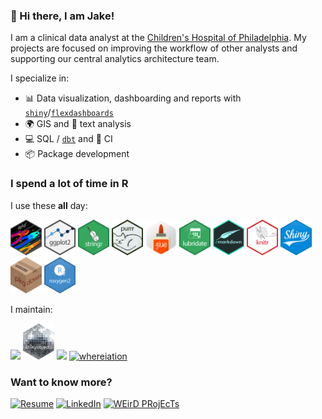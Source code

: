 
### :wave: Hi there, I am Jake!
I am a clinical data analyst at the [Children's Hospital of Philadelphia](chop.edu). My projects are focused on improving the workflow of other analysts and supporting our central analytics architecture team.

I specialize in: 
- :bar_chart: Data visualization, dashboarding and reports with [`shiny`](https://shiny.rstudio.com)/[`flexdashboards`](https://pkgs.rstudio.com/flexdashboard/articles/using.html#layout)
- :earth_africa: GIS and :notebook: text analysis
- :computer: SQL / [`dbt`](https://www.getdbt.com/product/what-is-dbt) and :robot: CI
- :package: Package development

### I spend a lot of time in R 
I use these **all** day: 
<p align="left">  
  <a href="https://github.com/tidyverse/dplyr"     ><img src="https://raw.githubusercontent.com/rstudio/hex-stickers/master/PNG/dplyr.png"     width="50px"/></a>
  <a href="https://github.com/tidyverse/ggplot2"   ><img src="https://raw.githubusercontent.com/rstudio/hex-stickers/master/PNG/ggplot2.png"   width="50px"/></a>
  <a href="https://github.com/tidyverse/stringr"   ><img src="https://raw.githubusercontent.com/rstudio/hex-stickers/master/PNG/stringr.png"   width="50px"/></a>
  <a href="https://github.com/tidyverse/purrr"     ><img src="https://raw.githubusercontent.com/rstudio/hex-stickers/master/PNG/purrr.png"     width="50px"/></a>
  <a href="https://github.com/tidyverse/glue"      ><img src="https://raw.githubusercontent.com/rstudio/hex-stickers/master/PNG/glue.png"      width="50px"/></a>
  <a href="https://github.com/tidyverse/lubridate" ><img src="https://raw.githubusercontent.com/rstudio/hex-stickers/master/PNG/lubridate.png" width="50px"/></a>
  <a href="https://github.com/rstudio/rmarkdown"   ><img src="https://raw.githubusercontent.com/rstudio/hex-stickers/master/PNG/rmarkdown.png" width="50px"/></a>
  <a href="https://github.com/yihui/knitr"         ><img src="https://raw.githubusercontent.com/rstudio/hex-stickers/master/PNG/knitr.png"     width="50px"/></a>
  <a href="https://github.com/rstudio/shiny"       ><img src="https://raw.githubusercontent.com/rstudio/hex-stickers/master/PNG/shiny.png"     width="50px"/></a>  
  <a href="https://github.com/rstudio/pkgdown"     ><img src="https://raw.githubusercontent.com/rstudio/hex-stickers/master/PNG/pkgdown.png"   width="50px"/></a>
  <a href="https://github.com/r-lib/roxygen2"      ><img src="https://raw.githubusercontent.com/r-lib/roxygen2/master/man/figures/logo.png"    width="50px"/></a>
</p>

I maintain: 
<p align="left">
  <a href="https://rjake.github.io/simplecolors"><img src= "https://raw.githubusercontent.com/rjake/simplecolors/master/man/figures/logo.png"  width="50px"/></a>
  <a href="https://rjake.github.io/shinyobjects"><img src= "https://raw.githubusercontent.com/rjake/shinyobjects/master/man/figures/logo.png"  width="50px"/></a>
  <a href="https://rjake.github.io/headliner"   ><img src= "https://raw.githubusercontent.com/rjake/headliner/master/man/figures/logo.svg"     width="50px"/></a>
  <a href="https://rjake.github.io/whereiation"><img src="https://img.shields.io/badge/-{whereiation}-000000?style=for-the-badge" alt="whereiation"></a>
</p>

### Want to know more? 
<p align="left">
  <a href="https://docs.google.com/viewer?url=https://raw.githubusercontent.com/rileyj3/one-off-projects/main/CV.pdf">
    <img src="https://img.shields.io/badge/-Resume-555555?style=for-the-badge" 
         alt="Resume"></a>
  <a href="https://www.linkedin.com/in/jake-riley-70736a3">
    <img src="https://img.shields.io/badge/-LinkedIn-555555?style=for-the-badge" 
         alt="LinkedIn"></a>
  <a href="https://github.com/rjake/one-off-projects">
    <img src="https://img.shields.io/badge/-Weird Projects-555555?style=for-the-badge" 
         alt="WEirD PRojEcTs"></a>
</p>
  
<!--
Following format from https://github.com/loreabad6/loreabad6
Here are some ideas to get you started:


- 🔭 I’m currently working on ...
- 🌱 I’m currently learning ...
- 👯 I’m looking to collaborate on ...
- 🤔 I’m looking for help with ...
- 💬 Ask me about ...
- 📫 How to reach me: ...
- 😄 Pronouns: ...
- ⚡ Fun fact: ...
-->
